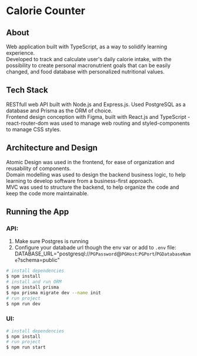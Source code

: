 # Calorie Counter

## About

Web application built with TypeScript, as a way to solidify learning experience.\
Developed to track and calculate user's daily calorie intake, with the possibility to create personal macronutrient goals that can be easily changed, and food database with personalized nutritional values.

## Tech Stack

RESTfull web API built with Node.js and Express.js. Used PostgreSQL as a database and Prisma as the ORM of choice.\
Frontend design conception with Figma, built with React.js and TypeScript - react-router-dom was used to manage web routing and styled-components to manage CSS styles.

## Architecture and Design

Atomic Design was used in the frontend, for ease of organization and reusability of components.\
Domain modelling was used to design the backend business logic, to help learning to develop software from a business-first approach.\
MVC was used to structure the backend, to help organize the code and keep the code more maintainable.

## Running the App

### API:

1. Make sure Postgres is running
2. Configure your databade url though the env var or add to `.env` file: DATABASE_URL="postgresql://`PGPassword`@`PGHost`:`PGPort`/`PGDatabaseName`?schema=public"

```bash
# install dependencies
$ npm install
# install and run ORM
$ npm install prisma
$ npx prisma migrate dev --name init
# run project
$ npm run dev
```

### UI:

```bash
# install dependencies
$ npm install
# run project
$ npm run start
```
